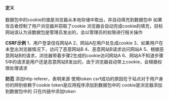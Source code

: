 #### 定义
数据包中的cookie的值是浏览器从本地存储中取出，并自动填充到数据包中
如果攻击者控制了用户浏览器并窃取了cookie
浏览器会自动完成cookie的填充，目标网站误认为该数据包是管理员发出的，会以管理员的权限进行相关操作

**CSRF示例**
1、用户登录信任网站A
2、网站A在用户处生成cookie
3、如果用户在未登出浏览器情况下，访问了恶意网站B
4、恶意网站B请求访问网站A
5、根据恶意网站B的请求，浏览器带着步骤2生成的cookie访问网站A
6、网站A不知道步骤5中的请求是用户还是恶意网站B发出的，由于浏览器自动带上cookie，会根据权限处理请求

**防范**
添加http referer，表明来源
使用token
csrf成功的原因在于站点对于用户身份的辨别依赖于cookie
token是应用程序添加到数据包中的
cookie是浏览器添加到数据包中的
只在内链中添加token

